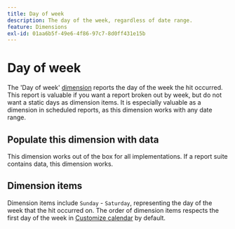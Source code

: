 ```yaml
---
title: Day of week
description: The day of the week, regardless of date range.
feature: Dimensions
exl-id: 01aa6b5f-49e6-4f86-97c7-8d0ff431e15b
---
```

# Day of week

The 'Day of week' [dimension](overview.md) reports the day of the week the hit occurred. This report is valuable if you want a report broken out by week, but do not want a static days as dimension items. It is especially valuable as a dimension in scheduled reports, as this dimension works with any date range.

## Populate this dimension with data

This dimension works out of the box for all implementations. If a report suite contains data, this dimension works.

## Dimension items

Dimension items include `Sunday` - `Saturday`, representing the day of the week that the hit occurred on. The order of dimension items respects the first day of the week in [Customize calendar](/help/admin/admin/c-manage-report-suites/c-edit-report-suites/general/custom-calendar.md) by default.
